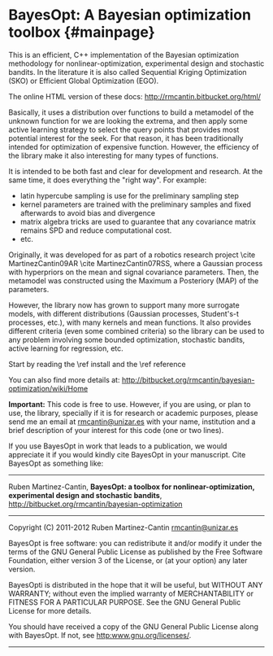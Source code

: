 BayesOpt: A Bayesian optimization toolbox            {#mainpage}
=========================================

This is an efficient, C++ implementation of the Bayesian
optimization methodology for nonlinear-optimization, experimental
design and stochastic bandits. In the literature it is also called
Sequential Kriging Optimization (SKO) or Efficient Global
Optimization (EGO). 

The online HTML version of these docs:
<http://rmcantin.bitbucket.org/html/>

Basically, it uses a distribution over functions to build a
metamodel of the unknown function for we are looking the extrema,
and then apply some active learning strategy to select the query
points that provides most potential interest for the seek. For that
reason, it has been traditionally intended for optimization of
expensive function. However, the efficiency of the library make it
also interesting for many types of functions.

It is intended to be both fast and clear for development and
research. At the same time, it does everything the "right way". For
example:

- latin hypercube sampling is use for the preliminary sampling step
- kernel parameters are trained with the preliminary samples and
  fixed afterwards to avoid bias and divergence
- matrix algebra tricks are used to guarantee that any covariance
  matrix remains SPD and reduce computational cost.
- etc.

Originally, it was developed for as part of a robotics research
project \cite MartinezCantin09AR \cite MartinezCantin07RSS, where a
Gaussian process with hyperpriors on the mean and signal covariance
parameters. Then, the metamodel was constructed using the Maximum a
Posteriory (MAP) of the parameters.

However, the library now has grown to support many more surrogate
models, with different distributions (Gaussian processes,
Student's-t processes, etc.), with many kernels and mean
functions. It also provides different criteria (even some combined
criteria) so the library can be used to any problem involving some
bounded optimization, stochastic bandits, active learning for
regression, etc.

Start by reading the \ref install and the \ref reference

You can also find more details at:
<http://bitbucket.org/rmcantin/bayesian-optimization/wiki/Home>

**Important:** This code is free to use. However, if you are using,
or plan to use, the library, specially if it is for research or
academic purposes, please send me an email at <rmcantin@unizar.es>
with your name, institution and a brief description of your
interest for this code (one or two lines).

If you use BayesOpt in work that leads to a publication, we would
appreciate it if you would kindly cite BayesOpt in your
manuscript. Cite BayesOpt as something like:

----------------------------------------------------------------------

Ruben Martinez-Cantin, **BayesOpt: a toolbox for
nonlinear-optimization, experimental design and stochastic bandits**,
<http://bitbucket.org/rmcantin/bayesian-optimization>

----------------------------------------------------------------------

Copyright (C) 2011-2012 Ruben Martinez-Cantin <rmcantin@unizar.es>

BayesOpt is free software: you can redistribute it and/or modify it
under the terms of the GNU General Public License as published by the
Free Software Foundation, either version 3 of the License, or (at your
option) any later version.

BayesOpti is distributed in the hope that it will be useful, but
WITHOUT ANY WARRANTY; without even the implied warranty of
MERCHANTABILITY or FITNESS FOR A PARTICULAR PURPOSE. See the GNU
General Public License for more details.

You should have received a copy of the GNU General Public License
along with BayesOpt. If not, see <http:www.gnu.org/licenses/>.

----------------------------------------------------------------------